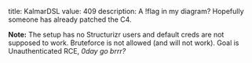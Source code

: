 title: KalmarDSL
value: 409
description: A !flag in my diagram? Hopefully someone has already patched the C4.

**Note:** The setup has no Structurizr users and default creds are not supposed to work. Bruteforce is not allowed (and will not work). Goal is Unauthenticated RCE, _0day go brrr?_